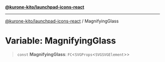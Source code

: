 [**@kurone-kito/launchpad-icons-react**](../README.md)

***

[@kurone-kito/launchpad-icons-react](../globals.md) / MagnifyingGlass

# Variable: MagnifyingGlass

> `const` **MagnifyingGlass**: `FC`\<`SVGProps`\<`SVGSVGElement`\>\>
